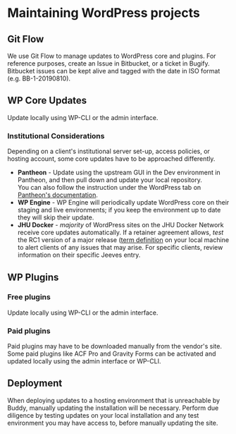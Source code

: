 
# Maintaining WordPress projects

## Git Flow

We use Git Flow to manage updates to WordPress core and plugins. For reference purposes, create an Issue in Bitbucket, or a ticket in Bugify. Bitbucket issues can be kept alive and tagged with the date in ISO format (e.g. BB-1-20190810). 

## WP Core Updates

Update locally using WP-CLI or the admin interface.

### Institutional Considerations 

Depending on a client's institutional server set-up, access policies, or hosting account, some core updates have to be approached differently.

 - **Pantheon** - Update using the upstream GUI in the Dev environment in Pantheon, and then pull down and update your local repository.  
 You can also follow the instruction under the WordPress tab on [Pantheon's documentation](https://pantheon.io/docs/core-updates#overwrite-core).
 - **WP Engine** - WP Engine will periodically update WordPress core on their staging and live environments; if you keep the environment up to date they will skip their update. 
 - **JHU Docker** - _majority_ of WordPress sites on the JHU Docker Network receive core updates automatically. If a retainer agreement allows, _test_ the RC1 version of a major release ([term definition](https://make.wordpress.org/core/handbook/about/release-cycle/version-numbering/](https://make.wordpress.org/core/handbook/about/release-cycle/version-numbering/)) on your local machine to alert clients of any issues that may arise. For specific clients, review information on their specific Jeeves entry. 

## WP Plugins

### Free plugins

Update locally using WP-CLI or the admin interface.

### Paid plugins 

Paid plugins may have to be downloaded manually from the vendor's site. Some paid plugins like ACF Pro and Gravity Forms can be activated and updated locally using the admin interface or WP-CLI. 

## Deployment

When deploying updates to a hosting environment that is unreachable by Buddy, manually updating the installation will be necessary. Perform due diligence by testing updates on your local installation and any test environment you may have access to, before manually updating the site.